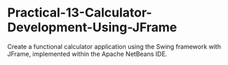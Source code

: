 # Practical-13-Calculator-Development-Using-JFrame
Create a functional calculator application using the Swing framework with JFrame, implemented within the Apache NetBeans IDE.
